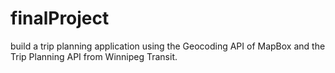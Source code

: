 # finalProject
build a trip planning application using the Geocoding API of MapBox and the Trip Planning API from Winnipeg Transit.